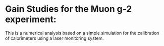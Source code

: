 # Gain Studies for the Muon g-2 experiment:
This is a numerical analysis based on a simple simulation for the calibration of calorimeters using a laser monitoring system.
